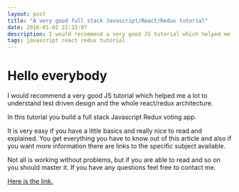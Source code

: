```yaml
---
layout: post
title: "A very good full stack Javascript/React/Redux tutorial"
date: 2016-01-02 22:33:07
description: I would recommend a very good JS tutorial which helped me a lot to understand test driven design and the whole react/redux architecture.
tags: javascript react redux tutorial
---
```


# Hello everybody

I would recommend a very good JS tutorial which helped me a lot to understand test driven design and the whole react/redux architecture.

In this tutorial you build a full stack Javascript Redux voting app.

It is very easy if you have a little basics and really nice to read and explained.
You get everything you have to know out of this article and also if you want more information there are links to the specific subject available.

Not all is working without problems, but if you are able to read and so on you should master it.
If you have any questions feel free to contact me.

[Here is the link.](http://teropa.info/blog/2015/09/10/full-stack-redux-tutorial.html "Full stack redux tutorial")
